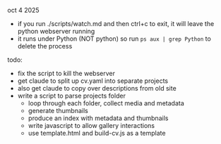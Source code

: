 
oct 4 2025
- if you run ./scripts/watch.md and then ctrl+c to exit, it will leave the python webserver running
- it runs under Python (NOT python) so run `ps aux | grep Python` to delete the process

todo:
- fix the script to kill the webserver
- get claude to split up cv.yaml into separate projects
- also get claude to copy over descriptions from old site
- write a script to parse projects folder
  - loop through each folder, collect media and metadata
  - generate thumbnails
  - produce an index with metadata and thumbnails
  - write javascript to allow gallery interactions
  - use template.html and build-cv.js as a template
